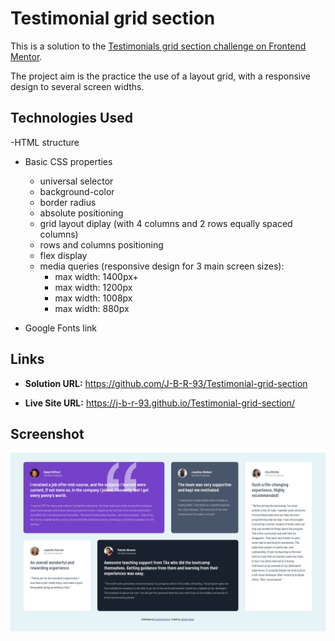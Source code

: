 # Testimonial grid section

This is a solution to the [Testimonials grid section challenge on Frontend Mentor](https://www.frontendmentor.io/challenges/testimonials-grid-section-Nnw6J7Un7).

The project aim is the practice the use of a layout grid, with a responsive design to several screen widths.

## Technologies Used

-HTML structure

- Basic CSS properties

  - universal selector
  - background-color
  - border radius
  - absolute positioning
  - grid layout diplay (with 4 columns and 2 rows equally spaced columns)
  - rows and columns positioning
  - flex display
  - media queries (responsive design for 3 main screen sizes):
    - max width: 1400px+
    - max width: 1200px
    - max width: 1008px
    - max width: 880px

- Google Fonts link

## Links

- **Solution URL:** https://github.com/J-B-R-93/Testimonial-grid-section

- **Live Site URL:** https://j-b-r-93.github.io/Testimonial-grid-section/

## Screenshot

<img src="images/Screenshot.JPG" alt="Screenshot of thetestimonial grid design" />

##
